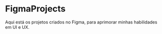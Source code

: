 # FigmaProjects
Aqui está os projetos criados no Figma, para aprimorar minhas habilidades em UI e UX.
